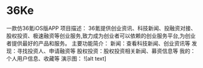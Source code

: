 # 36Ke
一款仿36氪iOS版APP
项目描述：	36氪提供创业资讯、科技新闻、投融资对接、股权投资、极速融资等创业服务,致力成为创业者可以依赖的创业服务平台,为创业者提供最好的产品和服务。
主要功能简介：
新闻：查看科技新闻、创业资讯等
发现：寻找投资人、申请融资等
股权投资：股权投资相关新闻、募资信息等
我的：个人用户信息、收藏等
演示图：
![alt text]

